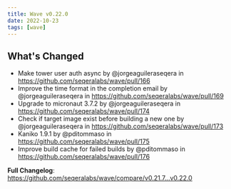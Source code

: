 ```yaml
---
title: Wave v0.22.0
date: 2022-10-23
tags: [wave]
---
```


## What's Changed
* Make tower user auth async by @jorgeaguileraseqera in https://github.com/seqeralabs/wave/pull/166
* Improve the time format in the completion email by @jorgeaguileraseqera in https://github.com/seqeralabs/wave/pull/169
* Upgrade to micronaut 3.7.2 by @jorgeaguileraseqera in https://github.com/seqeralabs/wave/pull/174
* Check if target image exist before building a new one by @jorgeaguileraseqera in https://github.com/seqeralabs/wave/pull/173
* Kaniko 1.9.1 by @pditommaso in https://github.com/seqeralabs/wave/pull/175
* Improve build cache for failed builds by @pditommaso in https://github.com/seqeralabs/wave/pull/176


**Full Changelog**: https://github.com/seqeralabs/wave/compare/v0.21.7...v0.22.0
